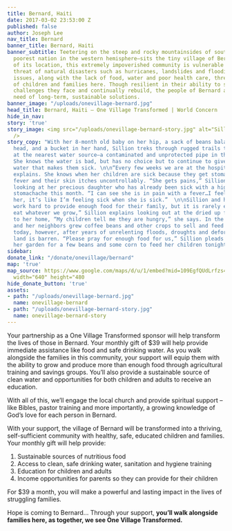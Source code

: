 ```yaml
---
title: Bernard, Haiti
date: 2017-03-02 23:53:00 Z
published: false
author: Joseph Lee
nav_title: Bernard
banner_title: Bernard, Haiti
banner_subtitle: Teetering on the steep and rocky mountainsides of southeastern Haiti—the
  poorest nation in the western hemisphere—sits the tiny village of Bernard. Because
  of its location, this extremely impoverished community is vulnerable to the constant
  threat of natural disasters such as hurricanes, landslides and flooding. These environmental
  issues, along with the lack of food, water and poor health care, threaten the lives
  of children and families here. Though resilient in their ability to survive the
  challenges they face and continually rebuild, the people of Bernard are in desperate
  need of long-term, sustainable solutions.
banner_image: "/uploads/onevillage-bernard.jpg"
head_title: Bernard, Haiti — One Village Transformed | World Concern
hide_in_nav: 
story: 'true'
story_image: <img src="/uploads/onevillage-bernard-story.jpg" alt="Sillion's Story"
  />
story_copy: "With her 8-month old baby on her hip, a sack of beans balanced on her
  head, and a bucket in her hand, Sillion treks through rugged trails to collect water
  at the nearest water source—a contaminated and unprotected pipe in the mountainside.
  She knows the water is bad, but has no choice but to continue to give her children
  water that makes them sick. \n\n“Every few weeks we are at the hospital,” Sillion
  explains. She knows when her children are sick because they get stomach aches, a
  fever and their skin itches uncontrollably. “She gets pains,” Sillion explains,
  looking at her precious daughter who has already been sick with a high fever and
  stomachache this month. “I can see she is in pain with a fever…I feel so bad for
  her, it’s like I’m feeling sick when she is sick.”  \n\nSillion and her husband
  work hard to provide enough food for their family, but it is rarely enough. “We
  eat whatever we grow,” Sillion explains looking out at the dried up fields next
  to her home, “My children tell me they are hungry,” she says. In the past, Sillion
  and her neighbors grew coffee beans and other crops to sell and feed their families,
  today, however, after years of unrelenting floods, droughts and deforestation, the
  land is barren. “Please pray for enough food for us,” Sillion pleads as searches
  her garden for a few beans and some corn to feed her children tonight."
sidebar: 
donate_link: "/donate/onevillage/bernard"
map: 'true'
map_source: https://www.google.com/maps/d/u/1/embed?mid=109EgfQUdLrfzs4sDAAg4MlsIbc4"
  width="640" height="480
hide_donate_button: 'true'
assets:
- path: "/uploads/onevillage-bernard.jpg"
  name: onevillage-bernard
- path: "/uploads/onevillage-bernard-story.jpg"
  name: onevillage-bernard-story
---
```


Your partnership as a One Village Transformed sponsor will help transform the lives of those in Bernard. Your monthly gift of $39 will help provide immediate assistance like food and safe drinking water. As you walk alongside the families in this community, your support will equip them with the ability to grow and produce more than enough food through agricultural training and savings groups. You’ll also provide a sustainable source of clean water and opportunities for both children and adults to receive an education.

With all of this, we’ll engage the local church and provide spiritual support – like Bibles, pastor training and more importantly, a growing knowledge of God’s love for each person in Bernard. 

With your support, the village of Bernard will be transformed into a thriving, self-sufficient community with healthy, safe, educated children and families. Your monthly gift will help provide:

1. Sustainable sources of nutritious food
2. Access to clean, safe drinking water, sanitation and hygiene training
3. Education for children and adults
4. Income opportunities for parents so they can provide for their children

For $39 a month, you will make a powerful and lasting impact in the lives of struggling families.

Hope is coming to Bernard... Through your support, **you’ll walk alongside families here, as together, we see One Village Transformed.**

